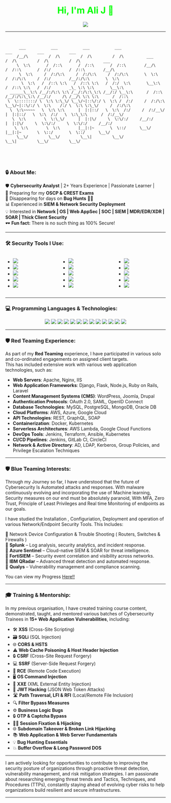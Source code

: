 <h1 align="center" style="color: #00FF00;">Hi, I'm Ali J 👋</h1>
<div align="center">
  <img src="https://readme-typing-svg.herokuapp.com?font=Fira+Code&weight=500&size=24&pause=1000&color=00FF00&center=true&vCenter=true&width=550&lines=🔒+Cybersecurity+Analyst;🕵️‍♂️+Ethical+Hacker;⚔️+Threat+Intelligence+Researcher;💻+Red+Teamer+%7C+Blue+Teamer;🚀+Tech+Enthusiast" />
</div>

---



```plaintext


      ___           ___           ___           ___                         ___           ___           ___                   
     /__/\         /  /\         /  /\         /  /\          ___          /  /\         /  /\         /  /\          ___     
     \  \:\       /  /::\       /  /::\       /  /::\        /__/\        /  /::\       /  /:/        /  /::\        /__/\    
      \  \:\     /  /:/\:\     /  /:/\:\     /  /:/\:\       \  \:\      /  /:/\:\     /  /:/        /__/:/\:\       \  \:\   
       \  \:\   /  /::\ \:\   /  /::\ \:\   /  /:/  \:\       \__\:\    /  /::\ \:\   /  /:/        _\_ \:\ \:\       \__\:\  
  ______\__\:\ /__/:/\:\ \:\ /__/:/\:\_\:\ /__/:/ \__\:\      /  /::\  /__/:/\:\_\:\ /__/:/     /\ /__/\ \:\ \:\      /  /::\ 
 \  \::::::::/ \  \:\ \:\_\/ \__\/~|::\/:/ \  \:\ /  /:/     /  /:/\:\ \__\/~|::\/:/ \  \:\    /:/ \  \:\ \:\_\/     /  /:/\:\
  \  \:\~~~~~   \  \:\ \:\      |  |:|::/   \  \:\  /:/     /  /:/__\/    |  |:|::/   \  \:\  /:/   \  \:\_\:\      /  /:/__\/
   \  \:\        \  \:\_\/      |  |:|\/     \  \:\/:/     /__/:/         |  |:|\/     \  \:\/:/     \  \:\/:/     /__/:/     
    \  \:\        \  \:\        |__|:|~       \  \::/      \__\/          |__|:|~       \  \::/       \  \::/      \__\/      
     \__\/         \__\/         \__\|         \__\/                       \__\|         \__\/         \__\/                  





```





### 🔒 About Me:  

🛡️ **Cybersecurity Analyst** | 2+ Years Experience  | Passionate Learner |  
🎯 Preparing for my **OSCP & CREST Exams**  
🤝 Disappearing for days on **Bug Hunts** 🕵️‍♂️  
📊 Experienced in **SIEM & Network Security Deployment**  
💡 Interested in **Network | OS | Web AppSec | SOC | SIEM | MDR/EDR/XDR | SOAR | Thick Client Security**  
🕶️ **Fun fact:** There is no such thing as 100% Secure!  


---

### 🛠️ Security Tools I Use:

<div style="display: grid; grid-template-columns: repeat(3, 1fr); gap: 20px; width: 100%;">
  
  <ul>
    <li><img src="https://img.shields.io/badge/OSINT_Framework-FF6347?style=for-the-badge&logo=python&logoColor=white" /></li>
    <li><img src="https://img.shields.io/badge/Burp_Suite-FFD700?style=for-the-badge&logo=burpsuite&logoColor=white" /></li>
    <li><img src="https://img.shields.io/badge/Metasploit_Framework-32CD32?style=for-the-badge&logo=metasploit&logoColor=white" /></li>
    <li><img src="https://img.shields.io/badge/Wireshark-4682B4?style=for-the-badge&logo=wireshark&logoColor=white" /></li>
    <li><img src="https://img.shields.io/badge/Nmap-8A2BE2?style=for-the-badge&logo=nmap&logoColor=white" /></li>
  </ul>

  <ul>
    <li><img src="https://img.shields.io/badge/Fortinet-FF4500?style=for-the-badge&logo=fortinet&logoColor=white" /></li>
    <li><img src="https://img.shields.io/badge/IBM_QRadar-00BFFF?style=for-the-badge&logo=ibm&logoColor=white" /></li>
    <li><img src="https://img.shields.io/badge/Splunk-FF1493?style=for-the-badge&logo=splunk&logoColor=white" /></li>
    <li><img src="https://img.shields.io/badge/Wazuh-20B2AA?style=for-the-badge&logo=wazuh&logoColor=white" /></li>
    <li><img src="https://img.shields.io/badge/Snort-DC143C?style=for-the-badge&logo=snort&logoColor=white" /></li>
  </ul>

  <ul>
    <li><img src="https://img.shields.io/badge/Qualys-7FFF00?style=for-the-badge&logo=qualys&logoColor=white" /></li>
    <li><img src="https://img.shields.io/badge/Parrot_OS-8B0000?style=for-the-badge&logo=parrot&logoColor=white" /></li>
    <li><img src="https://img.shields.io/badge/Kali_Linux-2E8B57?style=for-the-badge&logo=kali&logoColor=white" /></li>
    <li><img src="https://img.shields.io/badge/Postman-FF4F00?style=for-the-badge&logo=postman&logoColor=white" /></li>
    <li><img src="https://img.shields.io/badge/Immunity_Debugger-6A5ACD?style=for-the-badge&logo=python&logoColor=white" /></li>
  </ul>
  
</div>



---




### 💻 Programming Languages & Technologies:  
<p align="center">
  <img src="https://img.shields.io/badge/Python-3776AB?style=for-the-badge&logo=python&logoColor=white" />
  <img src="https://img.shields.io/badge/Bash-4EAA25?style=for-the-badge&logo=gnu-bash&logoColor=white" />
  <img src="https://img.shields.io/badge/PowerShell-5391FE?style=for-the-badge&logo=powershell&logoColor=white" />
  <img src="https://img.shields.io/badge/JavaScript-F7DF1E?style=for-the-badge&logo=javascript&logoColor=black" />
  <img src="https://img.shields.io/badge/C-00599C?style=for-the-badge&logo=c&logoColor=white" />
  <img src="https://img.shields.io/badge/C++-00599C?style=for-the-badge&logo=c%2B%2B&logoColor=white" />
  <img src="https://img.shields.io/badge/PHP-777BB4?style=for-the-badge&logo=php&logoColor=white" />
  <img src="https://img.shields.io/badge/Linux-FCC624?style=for-the-badge&logo=linux&logoColor=black" />
  <img src="https://img.shields.io/badge/SQL-4479A1?style=for-the-badge&logo=postgresql&logoColor=white" />
  <img src="https://img.shields.io/badge/Go-00ADD8?style=for-the-badge&logo=go&logoColor=white" />
  <img src="https://img.shields.io/badge/Azure-0089D6?style=for-the-badge&logo=azure&logoColor=white" />
  <img src="https://img.shields.io/badge/AWS-232F3E?style=for-the-badge&logo=amazon-aws&logoColor=white" />
  <img src="https://img.shields.io/badge/Kubernetes-326CE5?style=for-the-badge&logo=kubernetes&logoColor=white" />
</p>





---




### 🛡️ Red Teaming Experience:

As part of my **Red Teaming** experience, I have participated in various solo and co-ordinated engagements on assigned client targets.  
This has included extensive work with various web application technologies, such as:

- **Web Servers**: Apache, Nginx, IIS  
- **Web Application Frameworks**: Django, Flask, Node.js, Ruby on Rails, Laravel  
- **Content Management Systems (CMS)**: WordPress, Joomla, Drupal  
- **Authentication Protocols**: OAuth 2.0, SAML, OpenID Connect  
- **Database Technologies**: MySQL, PostgreSQL, MongoDB, Oracle DB  
- **Cloud Platforms**: AWS, Azure, Google Cloud  
- **API Technologies**: REST, GraphQL, SOAP  
- **Containerization**: Docker, Kubernetes  
- **Serverless Architectures**: AWS Lambda, Google Cloud Functions  
- **DevOps Tools**: Jenkins, Terraform, Ansible, Kubernetes  
- **CI/CD Pipelines**: Jenkins, GitLab CI, CircleCI  
- **Network & Active Directory**: AD, LDAP, Kerberos, Group Policies, and Privilege Escalation Techniques  





---



### 🛡️ Blue Teaming Interests:

Through my Journey so far, I have understood that the future of Cybersecurity Is Automated attacks and responses. 
With malware continuously evolving and incorporating the use of Machine learning, Security measures on our end must be absolutely paranoid,
With MFA, Zero Trust, Principle of Least Privileges and Real time Monitoring of endpoints as our goals.

I have studied the Installation , Configuriation, Deployment and operation of various Network/Endpoint Security Tools.
This Includes:


🔹 Network Device Configuration & Trouble Shooting ( Routers, Switches & Firewalls )  
🔹 **Splunk** – Log analysis, security analytics, and incident response.  
🔹 **Azure Sentinel** – Cloud-native SIEM & SOAR for threat intelligence.  
🔹 **FortiSIEM** – Security event correlation and visibility across networks.  
🔹 **IBM QRadar** – Advanced threat detection and automated response.  
🔹 **Qualys** – Vulnerability management and compliance scanning.  

You can view my Progress [Here!!](https://github.com/tekn1nja69/My-Professional-Certificates)




---



### 🎓 Training & Mentorship:

In my previous organisation, I have created training course content, demonstrated, taught, and mentored various batches of Cybersecurity Trainees in **15+ Web Application Vulnerabilities**, including:

- 🛠️ **XSS** (Cross-Site Scripting)  
- 🗃️ **SQLi** (SQL Injection)  
- 🌐 **CORS & HSTS**  
- ⚠️ **Web Cache Poisoning & Host Header Injection**  
- 🔒 **CSRF** (Cross-Site Request Forgery)  
- 💻 **SSRF** (Server-Side Request Forgery)  
- 🧨 **RCE** (Remote Code Execution)  
- 🖥️ **OS Command Injection**  
- 📝 **XXE** (XML External Entity Injection)  
- 🔑 **JWT Hacking** (JSON Web Token Attacks)  
- 🛣️ **Path Traversal, LFI & RFI** (Local/Remote File Inclusion)  
- 🔍 **Filter Bypass Measures**  
- ⚙️ **Business Logic Bugs**  
- 🔒 **OTP & Captcha Bypass**  
- 🕵️‍♂️ **Session Fixation & Hijacking**  
- 🌐 **Subdomain Takeover & Broken Link Hijacking**  
- 📚 **Web Application & Web Server Fundamentals**  
- 💡 **Bug Hunting Essentials**  
- 💥 **Buffer Overflow & Long Password DOS**



---


I am actively looking for opportunities to contribute to improving the security posture of organizations through proactive threat detection, vulnerability management, and risk mitigation strategies. 
I am passionate about researching emerging threat trends and Tactics, Techniques, and Procedures (TTPs), constantly staying ahead of evolving cyber risks to help organizations build resilient and secure infrastructures.



---
